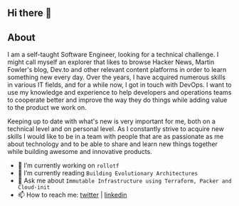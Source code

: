 ## Hi there 👋

About
---------
I am a self-taught Software Engineer, looking for a technical challenge. I might call myself an explorer that likes to browse Hacker News, Martin Fowler's blog, Dev.to and other relevant content platforms in order to learn something new every day.
Over the years, I have acquired numerous skills in various IT fields, and for a while now, I got in touch with DevOps. I want to use my knowledge and experience to help developers and operations teams to cooperate better and improve the way they do things while adding value to the product we work on.

Keeping up to date with what's new is very important for me, both on a technical level and on personal level. As I constantly strive to acquire new skills I would like to be in a team with people that are as passionate as me about technology and to be able to share and learn new things together while building awesome and innovative products.

- 🔭 I’m currently working on `rollotf`
- 🌱 I’m currently reading `Building Evolutionary Architectures`
- 💬 Ask me about `Immutable Infrastructure using Terraform, Packer and Cloud-init`
- 📫 How to reach me: [twitter](https://twitter.com/vladimiriacob) | [linkedin](https://www.linkedin.com/in/vladimiriacob/)
